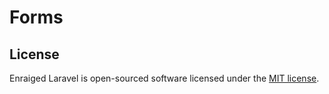 
# Forms



## License

Enraiged Laravel is open-sourced software licensed under the [MIT license](https://opensource.org/licenses/MIT).
